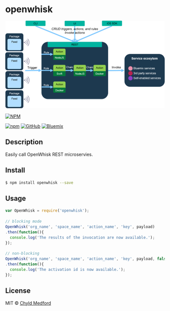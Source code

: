 # openwhisk
![OpenWhisk](images/master.png)

[![NPM](https://nodei.co/npm/openwhisk.png?downloads=true&downloadRank=true&stars=true)](https://nodei.co/npm/openwhisk/)

[![npm](https://badge.fury.io/js/openwhisk.svg)](https://www.npmjs.com/package/openwhisk)
[![GitHub](https://img.shields.io/badge/github-code-blue.svg)](https://github.com/chyld/openwhisk)
[![Bluemix](https://img.shields.io/badge/bluemix-docs-orange.svg)](https://new-console.ng.bluemix.net/docs/openwhisk/index.html)


## Description
Easily call OpenWhisk REST microservies.


## Install
```sh
$ npm install openwhisk --save
```


## Usage
```js
var OpenWhisk = require('openwhisk');

// blocking mode
OpenWhisk('org_name', 'space_name', 'action_name', 'key', payload)
.then(function(){
  console.log('The results of the invocation are now available.');
});

// non-blocking
OpenWhisk('org_name', 'space_name', 'action_name', 'key', payload, false)
.then(function(){
  console.log('The activation id is now available.');
});
```


## License
MIT © [Chyld Medford](https://github.com/chyld)
